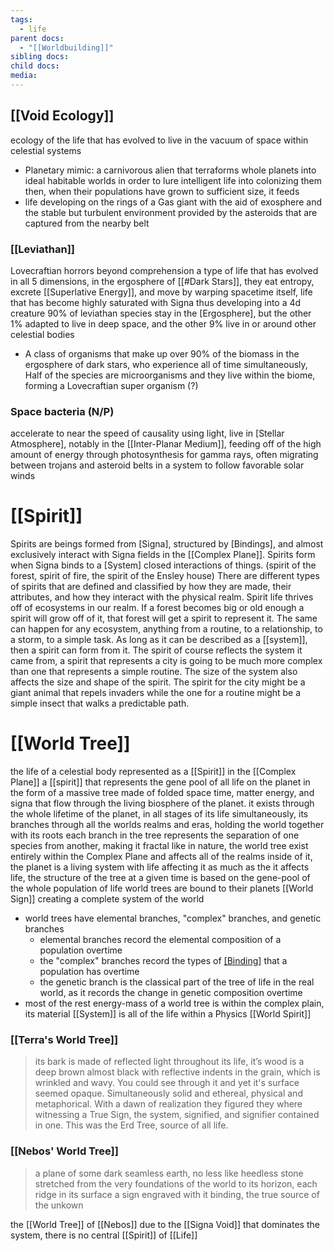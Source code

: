 ```yaml
---
tags:
  - life
parent docs:
  - "[[Worldbuilding]]"
sibling docs: 
child docs: 
media:
---
```

## [[Void Ecology]]
ecology of the life that has evolved to live in the vacuum of space within celestial systems
- Planetary mimic: a carnivorous alien that terraforms whole planets into ideal habitable worlds in order to lure intelligent life into colonizing them then, when their populations have grown to sufficient size, it feeds 
- life developing on the rings of a Gas giant with the aid of exosphere and the stable but turbulent environment provided by the asteroids that are captured from the nearby belt
### [[Leviathan]]
Lovecraftian horrors beyond comprehension 
a type of life that has evolved in all 5 dimensions, in the ergosphere of [[#Dark Stars]], they eat entropy, excrete [[Superlative Energy]], and move by warping spacetime itself, life that has become highly saturated with Signa thus developing into a 4d creature
90% of leviathan species stay in the [Ergosphere], but the other 1% adapted to live in deep space, and the other 9% live in or around other celestial bodies  
- A class of organisms that make up over 90% of the biomass in the ergosphere of dark stars, who experience all of time simultaneously, Half of the species are microorganisms and they live within the biome, forming a Lovecraftian super organism (?)

### Space bacteria (N/P)
accelerate to near the speed of causality using light, live in [Stellar Atmosphere], notably in the [[Inter-Planar Medium]], feeding off of the high amount of energy through photosynthesis for gamma rays, often migrating between trojans and asteroid belts in a system to follow favorable solar winds

# [[Spirit]]
Spirits are beings formed from [Signa], structured by [Bindings], and almost exclusively interact with Signa fields in the [[Complex Plane]]. Spirits form when Signa binds to a [System] closed interactions of things. (spirit of the forest, spirit of fire, the spirit of the Ensley house) There are different types of spirits that are defined and classified by how they are made, their attributes, and how they interact with the physical realm. Spirit life thrives off of ecosystems in our realm. If a forest becomes big or old enough a spirit will grow off of it, that forest will get a spirit to represent it. The same can happen for any ecosystem, anything from a routine, to a relationship, to a storm, to a simple task. As long as it can be described as a [[system]], then a spirit can form from it. The spirit of course reflects the system it came from, a spirit that represents a city is going to be much more complex than one that represents a simple routine. The size of the system also affects the size and shape of the spirit. The spirit for the city might be a giant animal that repels invaders while the one for a routine might be a simple insect that walks a predictable path.

# [[World Tree]]
the life of a celestial body represented as a [[Spirit]] in the [[Complex Plane]] 
a [[spirit]] that represents the gene pool of all life on the planet in the form of a massive tree made of folded space time, matter energy, and signa that flow through the living biosphere of the planet. it exists through the whole lifetime of the planet, in all stages of its life simultaneously, its branches through all the worlds realms and eras, holding the world together with its roots
each branch in the tree represents the separation of one species from another, making it fractal like in nature, 
the world tree exist entirely within the Complex Plane and affects all of the realms inside of it, 
the planet is a living system with life affecting it as much as the it affects life, 
the structure of the tree at a given time is based on the gene-pool of the whole population of life
world trees are bound to their planets [[World Sign]] creating a complete system of the world
- world trees have elemental branches, "complex" branches, and genetic branches
	- elemental branches record the elemental composition of a population overtime
	- the "complex" branches record the types of [[Binding]](s) that a population has overtime
	- the genetic branch is the classical part of the tree of life in the real world, as it records the change in genetic composition overtime
- most of the rest energy-mass of a world tree is within the complex plain, its material [[System]] is all of the life within a Physics  [[World Spirit]]
### [[Terra's World Tree]]
>its bark is made of reflected light throughout its life, it’s wood is a deep brown almost black with reflective indents in the grain, which is wrinkled and wavy.  You could see through it and yet it's surface seemed opaque. Simultaneously solid and ethereal, physical and metaphorical. With a dawn of realization they figured they where witnessing a True Sign, the system, signified, and signifier contained in one. This was the Erd Tree, source of all life.


### [[Nebos' World Tree]]
> a plane of some dark seamless earth, no less like heedless stone stretched from the very foundations of the world to its horizon, each ridge in its surface a sign engraved with it binding, the true source of the unkown

the [[World Tree]] of [[Nebos]]
due to the [[Signa Void]] that dominates the system, there is no central [[Spirit]] of [[Life]] 